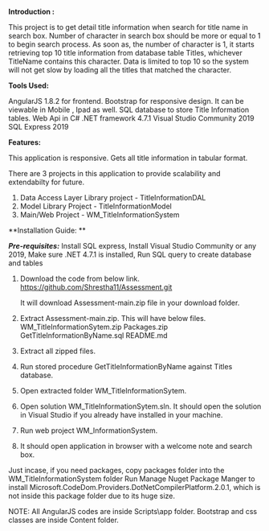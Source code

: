 **Introduction :**

This project is to get detail title information when search for title name in search box. Number of character in search box should be more or equal to 1 to begin search process.
As soon as, the number of character is 1, it starts retrieving top 10 title information from database table Titles, whichever TitleName contains this character. Data is limited to top 10 so the system will not get slow by loading all the titles that matched the character. 

**Tools Used:**

AngularJS 1.8.2 for frontend.
Bootstrap for responsive design. It can be viewable in Mobile , Ipad as well.
SQL database to store Title Information tables.
Web Api in C#
.NET framework 4.7.1
Visual Studio Community 2019
SQL Express 2019

**Features:**

This application is responsive. Gets all title information in tabular format. 

There are 3 projects in this application to provide scalability and extendabilty for future.
1) Data Access Layer Library project  - TitleInformationDAL
2) Model Library Project - TitleInformationModel
3) Main/Web Project - WM_TitleInformationSystem

**Installation Guide: **

   ***Pre-requisites:***
      Install SQL express,
      Install Visual Studio Community or any 2019,
      Make sure .NET 4.7.1 is installed,
      Run SQL query to create database and tables
     
1. Download the code from below link.
    https://github.com/Shrestha11/Assessment.git

    It will download Assessment-main.zip file in your download folder.

2.  Extract Assessment-main.zip. This will have below files.
      WM_TitleInformationSytem.zip
      Packages.zip
      GetTitleInformationByName.sql
      README.md

3. Extract all zipped files. 
4. Run stored procedure GetTitleInformationByName against Titles database.
5. Open extracted folder WM_TitleInformationSytem.
6. Open solution WM_TitleInformationSytem.sln. It should open the solution in Visual Studio if you already have installed in your machine.
7. Run web project WM_InformationSystem.
8. It should open application in browser with a welcome note and search box.

Just incase, if you need packages, copy packages folder into the WM_TitleInformationSystem folder
Run Manage Nuget Package Manger to install Microsoft.CodeDom.Providers.DotNetCompilerPlatform.2.0.1, which is not inside this package folder due to its huge size.

NOTE: 
All AngularJS codes are inside Scripts\app folder.
Bootstrap and css classes are inside Content folder.


